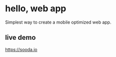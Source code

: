 # hello, web app

Simplest way to create a mobile optimized web app.

## live demo
https://sooda.io
